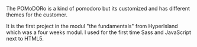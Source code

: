 The POMoDORo is a kind of pomodoro but its customized and has different themes for the customer. 

It is the first project in the modul "the fundamentals" from HyperIsland which was a four weeks modul. 
I used for the first time Sass and JavaScript next to HTML5. 
